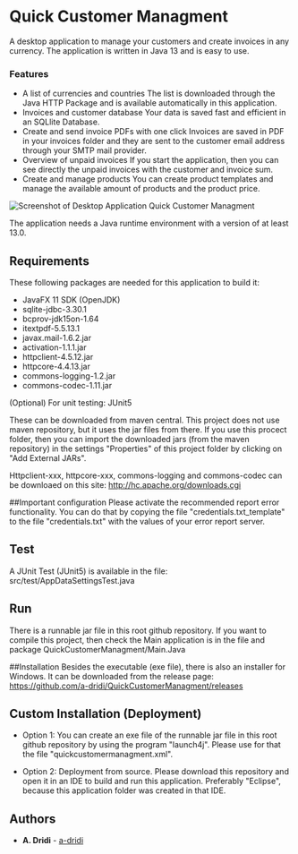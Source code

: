 # Quick Customer Managment

A desktop application to manage your customers and create invoices in any currency.
The application is written in Java 13 and is easy to use. 

### Features
- A list of currencies and countries
The list is downloaded through the Java HTTP Package and is available automatically in this application.
- Invoices and customer database
Your data is saved fast and efficient in an SQLlite Database.
- Create and send invoice PDFs with one click
Invoices are saved in PDF in your invoices folder and they are sent to the customer email address through your SMTP mail provider.
- Overview of unpaid invoices
If you start the application, then you can see directly the unpaid invoices with the customer and invoice sum. 
- Create and manage products
You can create product templates and manage the available amount of products and the product price.

![Screenshot of Desktop Application Quick Customer Managment](https://raw.githubusercontent.com/a-dridi/QuickCustomerManagment/master/screenshot.PNG)

The application needs a Java runtime environment with a version of at least 13.0.

## Requirements
These following packages are needed for this application to build it:
- JavaFX 11 SDK (OpenJDK)
- sqlite-jdbc-3.30.1
- bcprov-jdk15on-1.64
- itextpdf-5.5.13.1
- javax.mail-1.6.2.jar
- activation-1.1.1.jar
- httpclient-4.5.12.jar
- httpcore-4.4.13.jar
- commons-logging-1.2.jar
- commons-codec-1.11.jar

(Optional) For unit testing: JUnit5

These can be downloaded from maven central. This project does not use maven repository, but it uses the jar files from there.
If you use this procect folder, then you can import the downloaded jars (from the maven repository) in the settings "Properties" of this project folder by clicking on "Add External JARs".

Httpclient-xxx, httpcore-xxx, commons-logging and commons-codec can be downloaed on this site: 
http://hc.apache.org/downloads.cgi

##Important configuration
Please activate the recommended report error functionality. You can do that by copying the file "credentials.txt_template" to the file "credentials.txt" with the values of your error report server.

## Test
A JUnit Test (JUnit5) is available in the file: src/test/AppDataSettingsTest.java

## Run
There is a runnable jar file in this root github repository. 
If you want to compile this project, then check the Main application is in the file and package QuickCustomerManagment/Main.Java

##Installation
Besides the executable (exe file), there is also an installer for Windows. It can be downloaded from the release page:
https://github.com/a-dridi/QuickCustomerManagment/releases

## Custom Installation (Deployment)
- Option 1: 
You can create an exe file of the runnable jar file in this root github repository by using the program "launch4j". Please use for that the file "quickcustomermanagment.xml".

- Option 2:
Deployment from source. Please download this repository and open it in an IDE to build and run this application. Preferably "Eclipse", because this application folder was created in that IDE.

## Authors

* **A. Dridi** - [a-dridi](https://github.com/a-dridi/)

